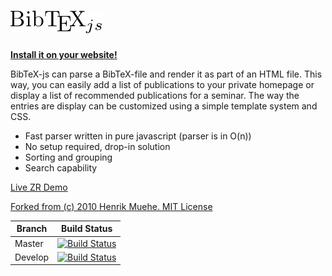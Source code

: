 # ![BibTeX-js](wiki/logo.png) #
**[Install it on your website!](https://github.com/pcooksey/bibtex-js/wiki)**

BibTeX-js can parse a BibTeX-file and render it as part of an HTML file. This way, you can easily add a list of publications to your private homepage or display a list of recommended publications for a seminar. The way the entries are display can be customized using a simple template system and CSS.

* Fast parser written in pure javascript (parser is in O(n))
* No setup required, drop-in solution
* Sorting and grouping
* Search capability

[Live ZR Demo](https://zrodriguez89.github.io/Biblio/) 

[Forked from (c) 2010 Henrik Muehe. MIT License](https://code.google.com/p/bibtex-js/)

| Branch | Build Status |
| ------ | ------------ |
| Master | [![Build Status](https://travis-ci.org/pcooksey/bibtex-js.svg?branch=master)](https://travis-ci.org/pcooksey/bibtex-js)|
| Develop | [![Build Status](https://travis-ci.org/pcooksey/bibtex-js.svg?branch=develop)](https://travis-ci.org/pcooksey/bibtex-js) |
